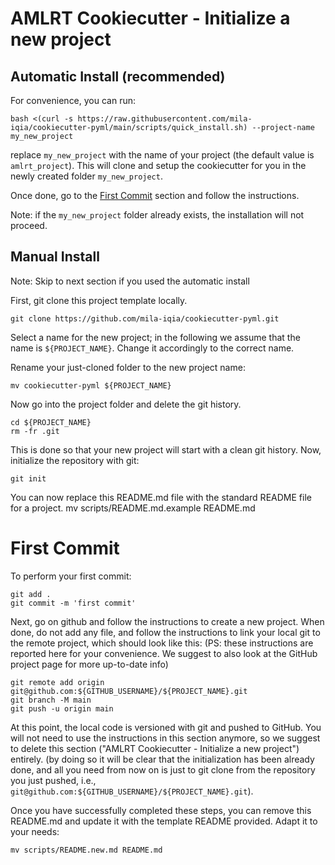 # AMLRT Cookiecutter - Initialize a new project


## Automatic Install (recommended)

For convenience, you can run:

    bash <(curl -s https://raw.githubusercontent.com/mila-iqia/cookiecutter-pyml/main/scripts/quick_install.sh) --project-name my_new_project

replace `my_new_project` with the name of your project (the default value is `amlrt_project`). This will clone and setup the cookiecutter for you in the newly created folder `my_new_project`.

Once done, go to the [First Commit](#first-commit) section and follow the instructions.

Note: if the `my_new_project` folder already exists, the installation will not proceed.

## Manual Install

Note: Skip to next section if you used the automatic install

First, git clone this project template locally.

    git clone https://github.com/mila-iqia/cookiecutter-pyml.git

Select a name for the new project; in the following we assume that
the name is `${PROJECT_NAME}`. Change it accordingly to the correct name.

Rename your just-cloned folder to the new project name:

    mv cookiecutter-pyml ${PROJECT_NAME}

Now go into the project folder and delete the git history.

    cd ${PROJECT_NAME}
    rm -fr .git

This is done so that your new project will start with a clean git history.
Now, initialize the repository with git:

    git init

You can now replace this README.md file with the standard README file for a project.
    mv scripts/README.md.example README.md

# First Commit

To perform your first commit:

    git add .
    git commit -m 'first commit'

Next, go on github and follow the instructions to create a new project.
When done, do not add any file, and follow the instructions to
link your local git to the remote project, which should look like this:
(PS: these instructions are reported here for your convenience.
We suggest to also look at the GitHub project page for more up-to-date info)

    git remote add origin git@github.com:${GITHUB_USERNAME}/${PROJECT_NAME}.git
    git branch -M main
    git push -u origin main

At this point, the local code is versioned with git and pushed to GitHub.
You will not need to use the instructions in this section anymore, so we
suggest to delete this section ("AMLRT Cookiecutter - Initialize a new project") entirely.
(by doing so it will be clear that the initialization has been already done,
and all you need from now on is just to git clone from the repository you
just pushed, i.e., `git@github.com:${GITHUB_USERNAME}/${PROJECT_NAME}.git`).

Once you have successfully completed these steps, you can remove this README.md and update it with the template README provided. Adapt it to your needs:

    mv scripts/README.new.md README.md